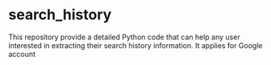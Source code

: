 # search_history
This repository provide a detailed Python code that can help any user interested in extracting their search history information. It applies for Google account
